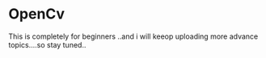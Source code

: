# OpenCv

This is completely for beginners ..and i will keeop uploading more advance topics....so stay tuned..
